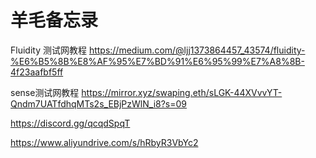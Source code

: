 # 羊毛备忘录

Fluidity 测试网教程
https://medium.com/@ljj1373864457_43574/fluidity-%E6%B5%8B%E8%AF%95%E7%BD%91%E6%95%99%E7%A8%8B-4f23aafbf5ff

sense测试网教程
https://mirror.xyz/swaping.eth/sLGK-44XVvvYT-Qndm7UATfdhqMTs2s_EBjPzWlN_i8?s=09


https://discord.gg/qcqdSpqT

https://www.aliyundrive.com/s/hRbyR3VbYc2
